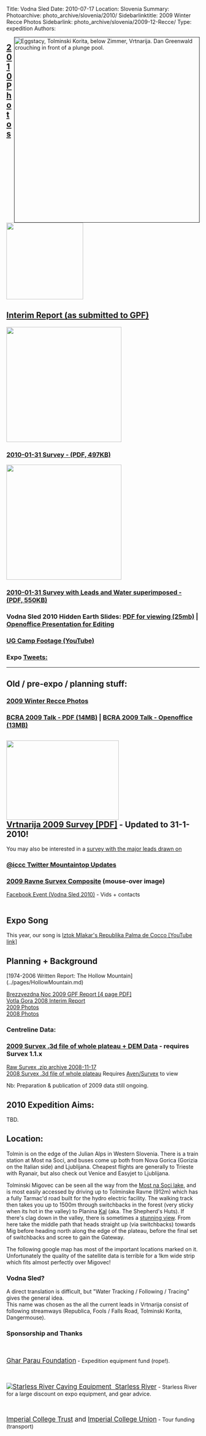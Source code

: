 Title: Vodna Sled
Date: 2010-07-17
Location: Slovenia
Summary:
Photoarchive: photo_archive/slovenia/2010/
Sidebarlinktitle: 2009 Winter Recce Photos
Sidebarlink: photo_archive/slovenia/2009-12-Recce/
Type: expedition
Authors:

<p>
<a href="" http:="" www.facebook.com="" #="" event.php?eid="241792517166&quot;">
<img width="484" height="484" align="right" src="/caving/FILES/expeditions/slovenia/slov2010/slov2010_front_logo.jpg" alt="Eggstacy, Tolminski Korita, below Zimmer, Vrtnarija. Dan Greenwald crouching in front of a plunge pool.">
</a>
</p>

<h2><a href="/caving/photo_archive/slovenia/2010/">2010 Photos</a></h2>

<a href="/caving/FILES/expeditions/slovenia/slov2010/Vodna Sled 2010 - Interim Report Nov 2010 - GPF Return_with_survey.pdf"><img width="200" src="/caving/FILES/expeditions/slovenia/slov2010/interim_report.jpg"></a>
<h2><a href="/caving/FILES/expeditions/slovenia/slov2010/Vodna Sled 2010 - Interim Report Nov 2010 - GPF Return_with_survey.pdf">Interim Report (as submitted to GPF)</a></h2>

<a href="/caving/FILES/expeditions/slovenia/slov2010/gw_2011-01-31.pdf"><img src="/caving/FILES/expeditions/slovenia/slov2010/gw_2011-01-31.jpg" width="300"></a>
<h3><a href="/caving/FILES/expeditions/slovenia/slov2010/gw_2011-01-31.pdf">2010-01-31 Survey - (PDF, 497KB)</a></h3>

<a href="/caving/FILES/expeditions/slovenia/slov2010/gw_2011-01-31-leads_water.pdf"><img src="/caving/FILES/expeditions/slovenia/slov2010/gw_2011-01-31-leads_water.jpg" width="300"></a>
<h3><a href="/caving/FILES/expeditions/slovenia/slov2010/gw_2011-01-31-leads_water.pdf">2010-01-31 Survey with Leads and Water superimposed - (PDF, 550KB)</a></h3>

<h3>Vodna Sled 2010 Hidden Earth Slides: <a href="/caving/FILES/expeditions/slovenia/slov2010/2010-hidden-earth_vodna_sled_recompress.pdf">PDF for viewing (25mb)</a> | <a href="/caving/FILES/expeditions/slovenia/slov2010/2010-hidden-earth_vodna_sled_recompress.odp">Openoffice Presentation for Editing</a></h3>

<h3><a href="http://www.youtube.com/watch?v=I54hlukVHyg">UG Camp Footage (YouTube)</a></h3>

<h3>Expo <a href="http://twitter.com/iccc">Tweets:</a></h3>
<!-- Old live twitter code
<div id="twitter_update_list"></div>
-->

<hr>

<h2>Old / pre-expo / planning stuff:</h2>

<h3><a href="/caving/photo_archive/slovenia/2009-12-Recce/">2009 Winter Recce Photos</a></h3>

<h3><a href="/caving/FILES/expeditions/slovenia/slov2009/BCRA 2009 - Jarvist Frost.pdf">BCRA 2009 Talk - PDF (14MB)</a> | <a href="/caving/FILES/expeditions/slovenia/slov2009/BCRA 2009 - Jarvist Frost.odp">BCRA 2009 Talk - Openoffice (13MB)</a></h3>
<h2><a href="/caving/FILES/expeditions/slovenia/slov2009/gw_2010-01-30_printed.pdf">
<img width="293" height="207" src="/caving/FILES/expeditions/slovenia/slov2009/gw_2010-01-31.png"><br>
Vrtnarija 2009 Survey [PDF]</a> - Updated to 31-1-2010!</h2>
You may also be interested in a <a href="/caving/FILES/expeditions/slovenia/slov2009/gw_2010-01-31_leads.pdf">survey with the major leads drawn on</a><br>

<h3><a href="http://twitter.com/iccc">@iccc Twitter Mountaintop Updates</a></h3>
<h3><a href="/caving/FILES/expeditions/slovenia/slov2009/ravne_survex.php">2009 Ravne Survex Composite</a> (mouse-over image)</h3>

<!--<h3><a href="migplaces.html">GPS Cave Positions Googlemaps</a></h3>
-->
<a href="http://www.facebook.com/#/event.php?eid=241792517166">Facebook Event (Vodna Sled 2010)</a> - Vids + contacts<br>
<br>

<!--Again, the expedition song is:
<a href="/caving/FILES/expeditions/slovenia/slov2005/Imperial%20College%20Caving%20Club%20-%20Pushing%20Kaptain%20Kangaroo.mp3">Pushin' Captain Kangaroo, by Rik Venn [MP3]</a>

<script language="JavaScript" src="/caving/audioplayer/audio-player.js"></script>
<object type="application/x-shockwave-flash" data="/caving/audioplayer/player.swf" id="audioplayer1" height="24" width="290">
<param name="movie" value="/caving/audioplayer/player.swf">
<param name="FlashVars" value="playerID=1&amp;soundFile=/caving/FILES/expeditions/slovenia/slov2005/Imperial%20College%20Caving%20Club%20-%20Pushing%20Kaptain%20Kangaroo.mp3">
<param name="quality" value="high">
<param name="menu" value="false">
<param name="wmode" value="transparent">
</object>
-->

<h2>Expo Song</h2>
This year, our song is <a href="http://www.youtube.com/watch?v=EWTl7x0xVDg">Iztok Mlakar's Republika Palma de Cocco [YouTube link]</a><br>

<h2>Planning + Background</h2>
[1974-2006 Written Report: The Hollow Mountain](../pages/HollowMountain.md)<br>

<a href="/caving/FILES/expeditions/slovenia/slov2009/GPF_Report_Return_2009.pdf">Brezzvezdna Noc 2009 GPF Report [4 page PDF]</a><br>
[Votla Gora 2008 Interim Report](2008-07-11-slovenia-report.md)<br>
<a href="/caving/photo_archive/slovenia/2009/">2009 Photos</a><br>
<a href="/caving/photo_archive/slovenia/2008/">2008 Photos</a>
<!--
<h3>Surveys:</h3>
<a href="../slov2008/gw_m2_2008.pdf">Vrtnarija/M2 2008 [PDF]</a> - pre Oct08 push<br>
<a href="../slov2008/gw_m2_2008.svg">Vrtnarija/M2 2008 [Inkscape SVG].</a> - Pre Oct08 push<br>
-->

<h3>Centreline Data:</h3>

<h3><a href="/caving/FILES/expeditions/slovenia/report/mig_2009-12.3d">2009 Survex .3d file of whole plateau + DEM Data</a> - requires Survex 1.1.x</h3>
<a href="/caving/FILES/expeditions/slovenia/report/migovecsurveydata2008-11-17.zip">Raw Survex .zip archive 2008-11-17</a><br>
<a href="/caving/FILES/expeditions/slovenia/report/mig_2008-11.3d">2008 Survex .3d file of whole plateau</a> Requires <a href="http://survex.com">Aven/Survex</a> to view<br>

Nb: Preparation &amp; publication of 2009 data still ongoing.

<h2>2010 Expedition Aims:</h2>

<p>TBD.</p>

<h2>Location:</h2>
<p>Tolmin is on the edge of the Julian Alps in Western Slovenia. There is a train station at Most na Soci, and buses come up both from Nova Gorica (Gorizia on the Italian side) and Ljublijana. Cheapest flights are generally to Trieste with Ryanair, but also check out Venice and Easyjet to Ljublijana.</p>


<p>Tolminski Migovec can be seen all the way from the <a href="">Most na Soci lake</a>, and is most easily accessed by driving up to Tolminske Ravne (912m) which has a fully Tarmac'd road built for the hydro electric facility. The walking track then takes you up to 1500m through switchbacks in the forest (very sticky when its hot in the valley) to Planina <a href="/caving/photo_archive/slovenia/2005-enigma/Kal_Tolminski_Migovec_1024x768_background.html">Kal</a> (aka. The Shepherd's Huts). If there's clag down in the valley, there is sometimes a <a href="/caving/photo_archive/slovenia/2006-Yossarian/012-Jana Kal/Jana Carga JSPDT -IMG_7385.html">stunning view</a>. From here take the middle path that heads straight up (via switchbacks) towards Mig before heading north along the edge of the plateau, before the final set of switchbacks and scree to gain the Gateway.</p>

<p>The following google map has most of the important locations marked on it. Unfortunately the quality of the satellite data is terrible for a 1km wide strip which fits almost perfectly over Migovec!</p>

<h3>Vodna Sled?</h3>
<p>A direct translation is difficult, but "Water Tracking / Following / Tracing" gives the general idea.<br>
This name was chosen as the all the current leads in Vrtnarija consist of following streamways (Republica, Fools / Falls Road, Tolminski Korita, Dangermouse).
</p>

<h3>Sponsorship and Thanks</h3>
<!--<a href="http://beastproducts.co.uk"><img src="beast.jpg" alt="Beast Logo">&nbsp;&nbsp;Beast Products</a> - Sponsorship in Kind (technical fleeces for underground camp)-->

<br><br><big><a href="http://gharparau.org.uk/">Ghar Parau Foundation</a></big> - Expedition equipment fund (rope!).

<br><br><big><a href="http://starlessriver.com/"><img src="/caving/FILES/expeditions/slovenia/slov2010/starlessriver.gif" alt="Starless River Caving Equipment">&nbsp;&nbsp;Starless River</a></big> - Starless River for a large discount on expo equipment, and gear advice.

<br><br><big><a href="http://www3.imperial.ac.uk/secretariat/governance/committees/ictrust/">Imperial College Trust</a> and <a href="http://www.imperialcollegeunion.org/">Imperial College Union</a></big> - Tour funding (transport)

<!-- Stops twitter slow down hanging whole page with their dodgy javascript -->
<!-- old live twitter<script type="text/javascript" src="http://twitter.com/javascripts/blogger.js">
</script>
<script type="text/javascript" src="http://twitter.com/statuses/user_timeline/iccc.json?callback=twitterCallback2&count=5">
</script>
-->
